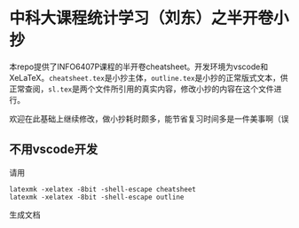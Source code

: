 # 中科大课程统计学习（刘东）之半开卷小抄

本repo提供了INFO6407P课程的半开卷cheatsheet。开发环境为vscode和XeLaTeX。`cheatsheet.tex`是小抄主体，`outline.tex`是小抄的正常版式文本，供正常查阅，`sl.tex`是两个文件所引用的真实内容，修改小抄的内容在这个文件进行。

欢迎在此基础上继续修改，做小抄耗时颇多，能节省复习时间多是一件美事啊（误

## 不用vscode开发

请用
```
latexmk -xelatex -8bit -shell-escape cheatsheet
latexmk -xelatex -8bit -shell-escape outline
```
生成文档
